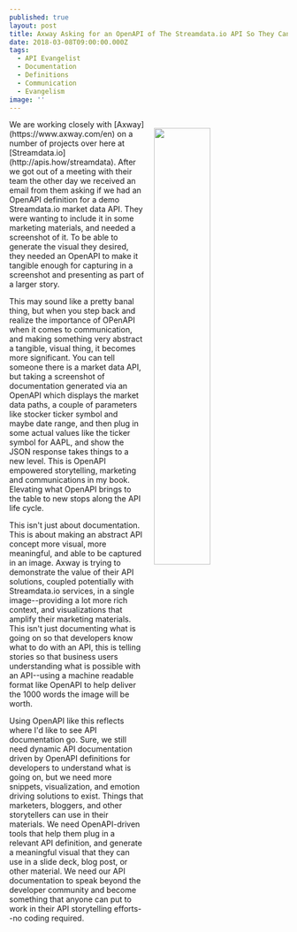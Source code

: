 ```yaml
---
published: true
layout: post
title: Axway Asking for an OpenAPI of The Streamdata.io API So They Can Screenshot It
date: 2018-03-08T09:00:00.000Z
tags:
  - API Evangelist
  - Documentation
  - Definitions
  - Communication
  - Evangelism
image: ''
---
```

<p><img src="{{ page.image }}" width="45%" align="right" style="padding: 15px;" /></p>We are working closely with [Axway](https://www.axway.com/en) on a number of projects over here at [Streamdata.io](http://apis.how/streamdata). After we got out of a meeting with their team the other day we received an email from them asking if we had an OpenAPI definition for a demo Streamdata.io market data API. They were wanting to include it in some marketing materials, and needed a screenshot of it. To be able to generate the visual they desired, they needed an OpenAPI to make it tangible enough for capturing in a screenshot and presenting as part of a larger story.

This may sound like a pretty banal thing, but when you step back and realize the importance of OPenAPI when it comes to communication, and making something very abstract a tangible, visual thing, it becomes more significant. You can tell someone there is a market data API, but taking a screenshot of documentation generated via an OpenAPI which displays the market data paths, a couple of parameters like stocker ticker symbol and maybe date range, and then plug in some actual values like the ticker symbol for AAPL, and show the JSON response takes things to a new level. This is OpenAPI empowered storytelling, marketing and communications in my book. Elevating what OpenAPI brings to the table to new stops along the API life cycle.

This isn't just about documentation. This is about making an abstract API concept more visual, more meaningful, and able to be captured in an image. Axway is trying to demonstrate the value of their API solutions, coupled potentially with Streamdata.io services, in a single image--providing a lot more rich context, and visualizations that amplify their marketing materials. This isn't just documenting what is going on so that developers know what to do with an API, this is telling stories so that business users understanding what is possible with an API--using a machine readable format like OpenAPI to help deliver the 1000 words the image will be worth.

Using OpenAPI like this reflects where I'd like to see API documentation go. Sure, we still need dynamic API documentation driven by OpenAPI definitions for developers to understand what is going on, but we need more snippets, visualization, and emotion driving solutions to exist. Things that marketers, bloggers, and other storytellers can use in their materials. We need OpenAPI-driven tools that help them plug in a relevant API definition, and generate a meaningful visual that they can use in a slide deck, blog post, or other material. We need our API documentation to speak beyond the developer community and become something that anyone can put to work in their API storytelling efforts--no coding required.
